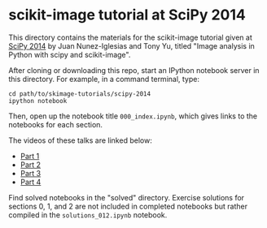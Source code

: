 scikit-image tutorial at SciPy 2014
===================================

This directory contains the materials for the scikit-image tutorial given
at [SciPy 2014](https://conference.scipy.org/scipy2014/schedule/tutorials/) by
Juan Nunez-Iglesias and Tony Yu, titled "Image analysis in Python with scipy
and scikit-image".

After cloning or downloading this repo, start an IPython notebook server in
this directory. For example, in a command terminal, type:

    cd path/to/skimage-tutorials/scipy-2014
    ipython notebook


Then, open up the notebook title `000_index.ipynb`, which gives links to the
notebooks for each section.

The videos of these talks are linked below:

- [Part 1](http://youtu.be/MP-MTiCETYg)
- [Part 2](http://youtu.be/SE7h0IWD93Y)
- [Part 3](http://youtu.be/Yxpnvc4RHy4)
- [Part 4](http://youtu.be/pWnYjqudKHs)


Find solved notebooks in the "solved" directory. Exercise solutions for
sections 0, 1, and 2 are not included in completed notebooks but rather
compiled in the `solutions_012.ipynb` notebook.
